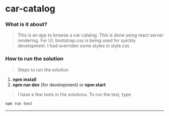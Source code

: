 # car-catalog


### What is it about?

> This is an app to browse a car catalog. 
> This is done using react server rendering. 
> For UI, bootstrap.css is being used for quickly development. I had overriden some styles in style.css

### How to run the solution
> Steps to run the solution
1. **npm install**
2. **npm run dev** (for development) or **npm start**

> I have a few tests in the solutions. To run the test, type
```js
npm run test
```

---
